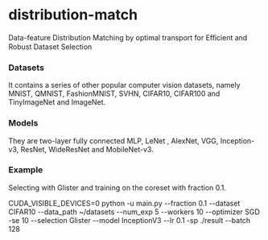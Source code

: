 # distribution-match
Data-feature Distribution Matching by optimal transport for Eﬀicient and
Robust Dataset Selection


### Datasets
It contains a series of other popular computer vision datasets, namely MNIST, QMNIST, FashionMNIST, SVHN, CIFAR10, CIFAR100 and TinyImageNet and ImageNet.

### Models
They are two-layer fully connected MLP, LeNet , AlexNet, VGG, Inception-v3, ResNet, WideResNet and MobileNet-v3.

### Example
Selecting with Glister and training on the coreset with fraction 0.1.

CUDA_VISIBLE_DEVICES=0 python -u main.py --fraction 0.1 --dataset CIFAR10 --data_path ~/datasets --num_exp 5 --workers 10 --optimizer SGD -se 10 --selection Glister --model InceptionV3 --lr 0.1 -sp ./result --batch 128
